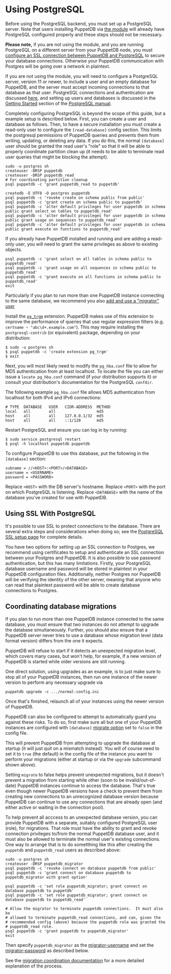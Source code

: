 [config]: ./configure.markdown
[pg_trgm]: http://www.postgresql.org/docs/current/static/pgtrgm.html
[postgres_ssl]: ./postgres_ssl.markdown
[migration_coordination]: ./migration_coordination.markdown
[module]: ./install_via_module.markdown

# Using PostgreSQL

Before using the PostgreSQL backend, you must set up a PostgreSQL server. Note
that users installing PuppetDB via [the module][module] will already have
PostgreSQL configured properly and these steps should not be necessary.

**Please note,** if you are not using the module, and you are running
PostgreSQL on a different server from your PuppetDB node, you must [configure
an SSL connection between PuppetDB and PostgreSQL](#using-ssl-with-postgresql)
to secure your database connections. Otherwise your PuppetDB communication with
Postgres will be going over a network in plaintext.

If you are not using the module, you will need to configure a PostgreSQL
server, version 11 or newer, to include a user and an empty database for
PuppetDB, and the server must accept incoming connections to that database as
that user.  PostgreSQL connections and authentication are discussed
[here](https://www.postgresql.org/docs/11/static/auth-pg-hba-conf.html), and
setting up users and databases is discussed in the [Getting
Started](https://www.postgresql.org/docs/11/static/tutorial-start.html)
section of the [PostgreSQL
manual](https://www.postgresql.org/docs/11/static/index.html).

Completely configuring PostgreSQL is beyond the scope of this guide, but a
example setup is described below. First, you can create a user and database as
follows. Then, to have a secure installation you must create a read-only user
to configure the `[read-database]` config section. This limits the postgresql
permissions of PuppetDB queries and prevents them from writing, updating,
or deleting any data.  If you do this, the normal `[database]` user
should be granted the read user's "role" so that it will be able to
properly coordinate partition clean up (it needs to be able to
terminate read user queries that might be blocking the attempt).

```
sudo -u postgres sh
createuser -DRSP puppetdb
createuser -DRSP puppetdb_read
# For coordinating partition cleanup
psql puppetdb -c 'grant puppetdb_read to puppetdb'

createdb -E UTF8 -O postgres puppetdb
psql puppetdb -c 'revoke create on schema public from public'
psql puppetdb -c 'grant create on schema public to puppetdb'
psql puppetdb -c 'alter default privileges for user puppetdb in schema public grant select on tables to puppetdb_read'
psql puppetdb -c 'alter default privileges for user puppetdb in schema public grant usage on sequences to puppetdb_read'
psql puppetdb -c 'alter default privileges for user puppetdb in schema public grant execute on functions to puppetdb_read'
```

If you already have PuppetDB installed and running and are adding a read-only
user, you will need to grant the same privileges as above to existing objects.

```
psql puppetdb -c 'grant select on all tables in schema public to puppetdb_read'
psql puppetdb -c 'grant usage on all sequences in schema public to puppetdb_read'
psql puppetdb -c 'grant execute on all functions in schema public to puppetdb_read'
exit
```

Particularly if you plan to run more than one PuppetDB instance
connecting to the same database, we recommend you also
[add and use a "migrator" user](#coordinating-database-migrations)

Install the [`pg_trgm`][pg_trgm] extension. PuppetDB makes use of this
extension to improve the performance of queries that use regular expression
filters (e.g. `certname ~ "abc\d+.example.com"`). This may require installing
the `postgresql-contrib` (or equivalent) package, depending on your
distribution:

    $ sudo -u postgres sh
    $ psql puppetdb -c 'create extension pg_trgm'
    $ exit

Next, you will most likely need to modify the `pg_hba.conf` file to
allow for MD5 authentication from at least localhost. To locate the
file you can either issue a `locate pg_hba.conf` command (if your
distribution supports it) or consult your distribution's documentation
for the PostgreSQL `confdir`.

The following example `pg_hba.conf` file allows MD5 authentication
from localhost for both IPv4 and IPv6 connections:

    # TYPE  DATABASE   USER   CIDR-ADDRESS  METHOD
    local   all        all                  md5
    host    all        all    127.0.0.1/32  md5
    host    all        all    ::1/128       md5

Restart PostgreSQL and ensure you can log in by running:

    $ sudo service postgresql restart
    $ psql -h localhost puppetdb puppetdb

To configure PuppetDB to use this database, put the following in the
`[database]` section:

    subname = //<HOST>:<PORT>/<DATABASE>
    username = <USERNAME>
    password = <PASSWORD>

Replace `<HOST>` with the DB server's hostname. Replace `<PORT>` with
the port on which PostgreSQL is listening. Replace `<DATABASE>` with
the name of the database you've created for use with PuppetDB.

## Using SSL With PostgreSQL

It's possible to use SSL to protect connections to the database. There
are several extra steps and considerations when doing so; see the
[PostgreSQL SSL setup page][postgres_ssl] for complete details.

You have two options for setting up an SSL connection to Postgres, we recommend
using certificates to setup and authenticate an SSL connection between your
Postgres and PuppetDB. It is also possible to use password authentication, but
this has many limitations. Firstly, your PostgreSQL database username and
password will be stored in plaintext in your PuppetDB configuration files.
Additionally, neither Postgres nor PuppetDB will be verifying the identity of
the other server, meaning that anyone who can read that plaintext password will
be able to create database connections to Postgres.

## Coordinating database migrations

If you plan to run more than one PuppetDB instance connected to the
same database, you must ensure that two instances do not attempt to
upgrade the database simultaneously.  Further, you should also ensure
that a PuppetDB server never tries to use a database whose migration
level (data format version) differs from the one it expects.

PuppetDB will refuse to start if it detects an unexpected migration
level, which covers many cases, but won't help, for example, if a new
version of PuppetDB is started while older versions are still running.

One direct solution, using upgrades as an example, is to just make
sure to stop all of your PuppetDB instances, then run one instance of
the newer version to perform any necessary upgrade via

    puppetdb upgrade -c .../normal-config.ini

Once that's finished, relaunch all of your instances using the
newer version of PuppetDB.

PuppetDB can also be configured to attempt to automatically guard you
against these risks.  To do so, first make sure all but one of your PuppetDB
instances are configured with `[database]` [migrate option](#migrate)
set to `false` in the config file.

This will prevent PuppetDB from attempting to upgrade the database at
startup (it will just quit on a mismatch instead).  You will of course
need to set it to `true` (the default) in the config file of the
instance you want to perform your migrations (either at startup or via
the `upgrade` subcommand shown above).

Setting `migrate` to false helps prevent unexpected migrations, but it
doesn't prevent a migration from starting while other (soon to be
invalid/out-of-date) PuppetDB instances continue to access the
database.  That's true even though newer PuppetDB versions have a
check to prevent them from creating new connections to an unrecognized
database version because PuppetDB can continue to use any connections
that are already open (and either active or waiting in the connection
pool).

To help prevent all acccess to an unexpected database version, you can
provide PuppetDB with a separate, suitably configured PostgreSQL user
(role), for migrations.  That role must have the ability to grant and
revoke connection privileges to/from the normal PuppetDB database
user, and it must also be allowed to terminate the normal user's
existing connections.  One way to arrange that is to do sometthing
like this after creating the `puppetdb` and `puppetdb_read` users as
described above:

```
sudo -u postgres sh
createuser -DRSP puppetdb_migrator
psql puppetdb -c 'revoke connect on database puppetdb from public'
psql puppetdb -c 'grant connect on database puppetdb to puppetdb_migrator with grant option'

psql puppetdb -c 'set role puppetdb_migrator; grant connect on database puppetdb to puppetdb'
psql puppetdb -c 'set role puppetdb_migrator; grant connect on database puppetdb to puppetdb_read'

# Allow the migrator to terminate puppetdb connections.  It must also be
# allowed to terminate puppetdb_read connections, and can, given the
# recommended config (above) because the puppetdb role was granted the
# puppetdb_read role.
psql puppetdb -c 'grant puppetdb to puppetdb_migrator'
exit
```

Then specify `puppetdb_migrator` as the
[migrator-username](#migrator-username) and set the
[migrator-password](#migrator-password) as described below.

See the [migration coordination documentation][migration_coordination]
for a more detailed explanation of the process.
